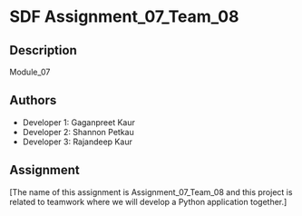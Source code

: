 # SDF Assignment_07_Team_08

## Description

Module_07

## Authors

- Developer 1: Gaganpreet Kaur
- Developer 2: Shannon Petkau
- Developer 3: Rajandeep Kaur

## Assignment

[The name of this assignment is Assignment_07_Team_08 and this project is related to teamwork where we will develop a Python application together.]
